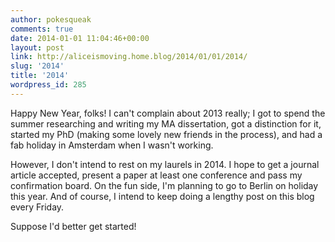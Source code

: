 ```yaml
---
author: pokesqueak
comments: true
date: 2014-01-01 11:04:46+00:00
layout: post
link: http://aliceismoving.home.blog/2014/01/01/2014/
slug: '2014'
title: '2014'
wordpress_id: 285
---
```


Happy New Year, folks! I can't complain about 2013 really; I got to spend the summer researching and writing my MA dissertation, got a distinction for it, started my PhD (making some lovely new friends in the process), and had a fab holiday in Amsterdam when I wasn't working.




However, I don't intend to rest on my laurels in 2014. I hope to get a journal article accepted, present a paper at least one conference and pass my confirmation board. On the fun side, I'm planning to go to Berlin on holiday this year. And of course, I intend to keep doing a lengthy post on this blog every Friday.




Suppose I'd better get started!

